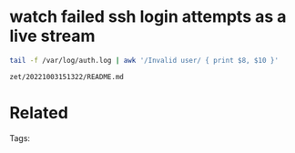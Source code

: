 # watch failed ssh login attempts as a live stream
```bash
tail -f /var/log/auth.log | awk '/Invalid user/ { print $8, $10 }'
```

` zet/20221003151322/README.md `

# Related


Tags:

    
